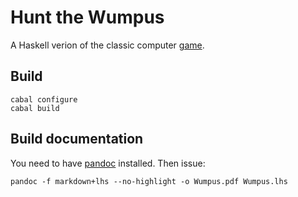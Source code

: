 Hunt the Wumpus
===============
A Haskell verion of the classic computer
[game](http://en.wikipedia.org/wiki/Hunt_the_Wumpus).

Build
-----

    cabal configure
    cabal build

Build documentation
-------------------
You need to have [pandoc](http://johnmacfarlane.net/pandoc/index.html)
installed. Then issue:

    pandoc -f markdown+lhs --no-highlight -o Wumpus.pdf Wumpus.lhs
